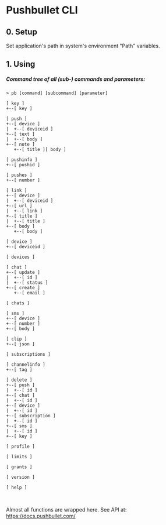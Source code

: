 # Pushbullet CLI

## 0. Setup

Set application's path in system's environment "Path" variables.

## 1. Using

##### Command tree of all (sub-) commands and parameters:

```
> pb [command] [subcommand] [parameter]

[ key ]
+--[ key ]

[ push ]
+--[ device ]
|  +--[ deviceid ]
+--[ text ]
|  +--[ body ]
+--[ note ]
   +--[ title ][ body ]

[ pushinfo ]
+--[ pushid ]

[ pushes ]
+--[ number ]

[ link ]
+--[ device ]
|  +--[ deviceid ]
+--[ url ]
|  +--[ link ]
+--[ title ]
|  +--[ title ]
+--[ body ]
   +--[ body ]

[ device ]
+--[ deviceid ]

[ devices ]

[ chat ]
+--[ update ]
|  +--[ id ]
|  +--[ status ]
+--[ create ]
   +--[ email ]

[ chats ]

[ sms ]
+--[ device ]
+--[ number ]
+--[ body ]

[ clip ]
+--[ json ]

[ subscriptions ]

[ channelinfo ]
+--[ tag ]

[ delete ]
+--[ push ]
|  +--[ id ]
+--[ chat ]
|  +--[ id ]
+--[ device ]
|  +--[ id ]
+--[ subscription ]
|  +--[ id ]
+--[ sms ]
|  +--[ id ]
+--[ key ]

[ profile ]

[ limits ]

[ grants ]

[ version ]

[ help ]
```
<br />

Almost all functions are wrapped here.
See API at: https://docs.pushbullet.com/